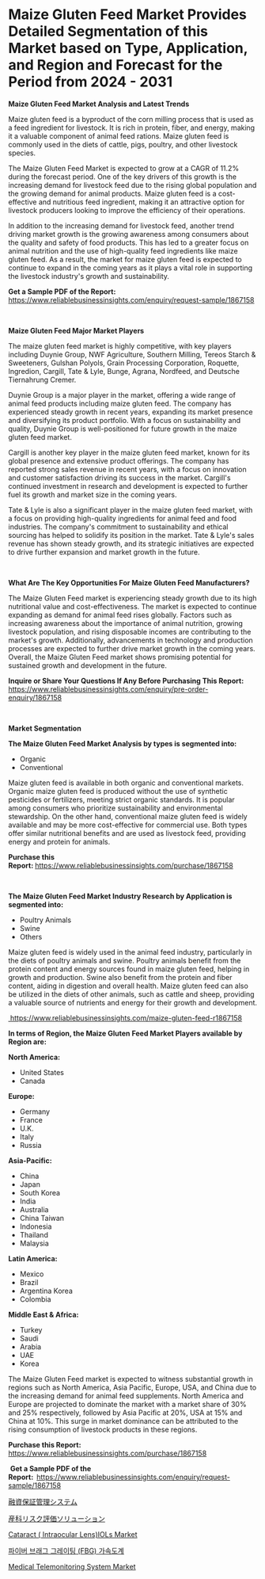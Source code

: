 <p><h1>Maize Gluten Feed Market Provides Detailed Segmentation of this Market based on Type, Application, and Region and Forecast for the Period from 2024 - 2031</h1></p><p><strong>Maize Gluten Feed Market Analysis and Latest Trends</strong></p>
<p><p>Maize gluten feed is a byproduct of the corn milling process that is used as a feed ingredient for livestock. It is rich in protein, fiber, and energy, making it a valuable component of animal feed rations. Maize gluten feed is commonly used in the diets of cattle, pigs, poultry, and other livestock species.</p><p>The Maize Gluten Feed Market is expected to grow at a CAGR of 11.2% during the forecast period. One of the key drivers of this growth is the increasing demand for livestock feed due to the rising global population and the growing demand for animal products. Maize gluten feed is a cost-effective and nutritious feed ingredient, making it an attractive option for livestock producers looking to improve the efficiency of their operations.</p><p>In addition to the increasing demand for livestock feed, another trend driving market growth is the growing awareness among consumers about the quality and safety of food products. This has led to a greater focus on animal nutrition and the use of high-quality feed ingredients like maize gluten feed. As a result, the market for maize gluten feed is expected to continue to expand in the coming years as it plays a vital role in supporting the livestock industry's growth and sustainability.</p></p>
<p><strong>Get a Sample PDF of the Report:&nbsp;</strong> <a href="https://www.reliablebusinessinsights.com/enquiry/request-sample/1867158">https://www.reliablebusinessinsights.com/enquiry/request-sample/1867158</a></p>
<p>&nbsp;</p>
<p><strong>Maize Gluten Feed Major Market Players</strong></p>
<p><p>The maize gluten feed market is highly competitive, with key players including Duynie Group, NWF Agriculture, Southern Milling, Tereos Starch & Sweeteners, Gulshan Polyols, Grain Processing Corporation, Roquette, Ingredion, Cargill, Tate & Lyle, Bunge, Agrana, Nordfeed, and Deutsche Tiernahrung Cremer.</p><p>Duynie Group is a major player in the market, offering a wide range of animal feed products including maize gluten feed. The company has experienced steady growth in recent years, expanding its market presence and diversifying its product portfolio. With a focus on sustainability and quality, Duynie Group is well-positioned for future growth in the maize gluten feed market.</p><p>Cargill is another key player in the maize gluten feed market, known for its global presence and extensive product offerings. The company has reported strong sales revenue in recent years, with a focus on innovation and customer satisfaction driving its success in the market. Cargill's continued investment in research and development is expected to further fuel its growth and market size in the coming years.</p><p>Tate & Lyle is also a significant player in the maize gluten feed market, with a focus on providing high-quality ingredients for animal feed and food industries. The company's commitment to sustainability and ethical sourcing has helped to solidify its position in the market. Tate & Lyle's sales revenue has shown steady growth, and its strategic initiatives are expected to drive further expansion and market growth in the future.</p></p>
<p>&nbsp;</p>
<p><strong>What Are The Key Opportunities For Maize Gluten Feed Manufacturers?</strong></p>
<p><p>The Maize Gluten Feed market is experiencing steady growth due to its high nutritional value and cost-effectiveness. The market is expected to continue expanding as demand for animal feed rises globally. Factors such as increasing awareness about the importance of animal nutrition, growing livestock population, and rising disposable incomes are contributing to the market's growth. Additionally, advancements in technology and production processes are expected to further drive market growth in the coming years. Overall, the Maize Gluten Feed market shows promising potential for sustained growth and development in the future.</p></p>
<p><strong>Inquire or Share Your Questions If Any Before Purchasing This Report:</strong> <a href="https://www.reliablebusinessinsights.com/enquiry/pre-order-enquiry/1867158">https://www.reliablebusinessinsights.com/enquiry/pre-order-enquiry/1867158</a></p>
<p>&nbsp;</p>
<p><strong>Market Segmentation</strong></p>
<p><strong>The Maize Gluten Feed Market Analysis by types is segmented into:</strong></p>
<p><ul><li>Organic</li><li>Conventional</li></ul></p>
<p><p>Maize gluten feed is available in both organic and conventional markets. Organic maize gluten feed is produced without the use of synthetic pesticides or fertilizers, meeting strict organic standards. It is popular among consumers who prioritize sustainability and environmental stewardship. On the other hand, conventional maize gluten feed is widely available and may be more cost-effective for commercial use. Both types offer similar nutritional benefits and are used as livestock feed, providing energy and protein for animals.</p></p>
<p><strong>Purchase this Report:&nbsp;</strong><a href="https://www.reliablebusinessinsights.com/purchase/1867158">https://www.reliablebusinessinsights.com/purchase/1867158</a></p>
<p>&nbsp;</p>
<p><strong>The Maize Gluten Feed Market Industry Research by Application is segmented into:</strong></p>
<p><ul><li>Poultry Animals</li><li>Swine</li><li>Others</li></ul></p>
<p><p>Maize gluten feed is widely used in the animal feed industry, particularly in the diets of poultry animals and swine. Poultry animals benefit from the protein content and energy sources found in maize gluten feed, helping in growth and production. Swine also benefit from the protein and fiber content, aiding in digestion and overall health. Maize gluten feed can also be utilized in the diets of other animals, such as cattle and sheep, providing a valuable source of nutrients and energy for their growth and development.</p></p>
<p><a href="https://www.reliablebusinessinsights.com/maize-gluten-feed-r1867158">&nbsp;https://www.reliablebusinessinsights.com/maize-gluten-feed-r1867158</a></p>
<p><strong>In terms of Region, the Maize Gluten Feed Market Players available by Region are:</strong></p>
<p>
    <p> <strong> North America: </strong>
        <ul>
            <li>United States</li>
            <li>Canada</li>
        </ul>
        </p> 
    <p> <strong> Europe: </strong>
        <ul>
            <li>Germany</li>
            <li>France</li>
            <li>U.K.</li>
            <li>Italy</li>
            <li>Russia</li>
        </ul>
        </p> 
    <p> <strong> Asia-Pacific: </strong>
        <ul>
            <li>China</li>
            <li>Japan</li>
            <li>South Korea</li>
            <li>India</li>
            <li>Australia</li>
            <li>China Taiwan</li>
            <li>Indonesia</li>
            <li>Thailand</li>
            <li>Malaysia</li>
        </ul>
        </p> 
    <p> <strong> Latin America: </strong>
        <ul>
            <li>Mexico</li>
            <li>Brazil</li>
            <li>Argentina Korea</li>
            <li>Colombia</li>
        </ul>
        </p> 
    <p> <strong> Middle East & Africa: </strong>
        <ul>
            <li>Turkey</li>
            <li>Saudi</li>
            <li>Arabia</li>
            <li>UAE</li>
            <li>Korea</li>
        </ul>
    </p>
    </p>
<p><p>The Maize Gluten Feed market is expected to witness substantial growth in regions such as North America, Asia Pacific, Europe, USA, and China due to the increasing demand for animal feed supplements. North America and Europe are projected to dominate the market with a market share of 30% and 25% respectively, followed by Asia Pacific at 20%, USA at 15% and China at 10%. This surge in market dominance can be attributed to the rising consumption of livestock products in these regions.</p></p>
<p><strong>Purchase this Report: </strong><a href="https://www.reliablebusinessinsights.com/purchase/1867158">https://www.reliablebusinessinsights.com/purchase/1867158</a></p>
<p>&nbsp;<strong>Get a Sample PDF of the Report:&nbsp;&nbsp;</strong><a href="https://www.reliablebusinessinsights.com/enquiry/request-sample/1867158">https://www.reliablebusinessinsights.com/enquiry/request-sample/1867158</a></p>
<p><strong></strong></p>
<p><p><a href="https://github.com/tanyaali3/Market-Research-Report-List-1/blob/main/4629295119879.md">融資保証管理システム</a></p><p><a href="https://github.com/DwightHuels1/Market-Research-Report-List-1/blob/main/2217476119880.md">産科リスク評価ソリューション</a></p><p><a href="https://github.com/WillieWoodard/Market-Research-Report-List-5/blob/main/cataract-intraocular-lensiols-market.md">Cataract ( Intraocular Lens)IOLs Market</a></p><p><a href="https://github.com/AnthonyWratten/Market-Research-Report-List-1/blob/main/2420009112350.md">파이버 브래그 그레이팅 (FBG) 가속도계</a></p><p><a href="https://github.com/marloy8/Market-Research-Report-List-4/blob/main/medical-telemonitoring-system-market.md">Medical Telemonitoring System Market</a></p></p>